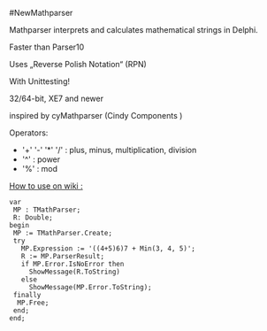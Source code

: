 #NewMathparser

Mathparser interprets and calculates mathematical strings in Delphi.

Faster than Parser10

Uses „Reverse Polish Notation“ (RPN)

With Unittesting!

32/64-bit, XE7 and newer

inspired by cyMathparser (Cindy Components )

Operators:
* '+' '-' '*' '/' : plus, minus, multiplication, division
* '^'             : power
* '%'             : mod

[How to use on wiki :](https://github.com/Jens01/NewMathparser/wiki)
```delphi
var
 MP : TMathParser;
 R: Double;
begin
 MP := TMathParser.Create;
 try
   MP.Expression := '((4+5)6)7 + Min(3, 4, 5)';
   R := MP.ParserResult;
   if MP.Error.IsNoError then
     ShowMessage(R.ToString)
   else
     ShowMessage(MP.Error.ToString); 
 finally
  MP.Free;
 end;
end;
```
